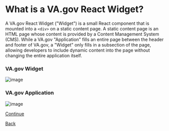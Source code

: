 #  What is a VA.gov React Widget?

A VA.gov React Widget ("Widget") is a small React component that is mounted into a `<div>` on a static content page. A static content page is an HTML page whose content is provided by a Content Management System (CMS). While a VA.gov "Application" fills an entire page between the header and footer of VA.gov, a "Widget" only fills in a subsection of the page, allowing developers to include dynamic content into the page without changing the entire application itself.

### VA.gov Widget
![image](https://github.com/p-ssanders/va-gov-onboarding/assets/134732737/07440999-98a7-4335-9afa-36e2962b7864)

### VA.gov Application
![image](https://github.com/p-ssanders/va-gov-onboarding/assets/134732737/ac22b5a7-76a5-471e-ad26-1af91f724a61)

[Continue]()

[Back]()
